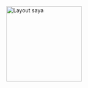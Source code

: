 <img width="197" alt="Layout saya" src="https://github.com/user-attachments/assets/7b020456-35ab-4027-aa56-0afd7cd27d24" />

